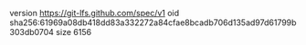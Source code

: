 version https://git-lfs.github.com/spec/v1
oid sha256:61969a08db418dd83a332272a84cfae8bcadb706d135ad97d61799b303db0704
size 6156
